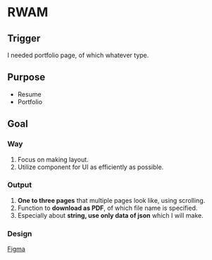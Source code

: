 # RWAM

## Trigger

I needed portfolio page, of which whatever type.

## Purpose

- Resume
- Portfolio

## Goal

### Way

1. Focus on making layout.
1. Utilize component for UI as efficiently as possible.

### Output

1. **One to three pages** that multiple pages look like, using scrolling.
1. Function to **download as PDF**, of which file name is specified.
1. Especially about **string, use only data of json** which I will make.

### Design

[Figma](https://www.figma.com/file/dU1nqS03iUxXibV3E1c31U/Portfolio?type=design&node-id=0%3A1&mode=design&t=pTzW5HSwMkM6k64a-1)
